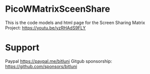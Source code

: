 # PicoWMatrixSceenShare

This is the code models and html page for the Screen Sharing Matrix Project: https://youtu.be/yzRHAdS9FLY

# Support
Paypal https://paypal.me/bitluni
Gitgub sponsorship: https://github.com/sponsors/bitluni
